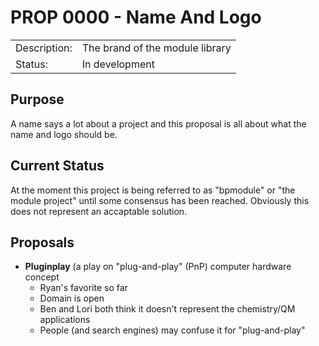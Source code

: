 # PROP 0000 - Name And Logo

|                |                                           |
|:---------------|:------------------------------------------|
| Description:   | The brand of the module library           |
| Status:        | In development                            |


## Purpose

A name says a lot about a project and this proposal is all about what
the name and logo should be.

## Current Status

At the moment this project is being referred to as "bpmodule" or "the
module project" until some consensus has been reached.  Obviously this
does not represent an accaptable solution.


## Proposals

  * **Pluginplay** (a play on "plug-and-play" (PnP) computer hardware concept
    * Ryan's favorite so far
    * Domain is open
    * Ben and Lori both think it doesn't represent the chemistry/QM applications
    * People (and search engines) may confuse it for "plug-and-play"


